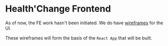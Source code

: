 # Health'Change Frontend

As of now, the FE work hasn't been initiated. We do have [wireframes](https://www.figma.com/proto/CQcg0bDGkrIrVJyBCnUCyZ/Health'-Change?node-id=2%3A2&scaling=scale-down&page-id=0%3A1&starting-point-node-id=2%3A2) for the UI.

These wireframes will form the basis of the `React App` that will be built.